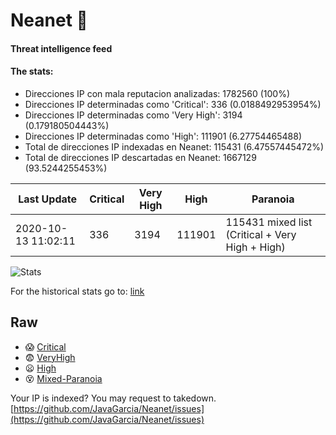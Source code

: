 # Neanet :hocho:
#### Threat intelligence feed
#### The stats:

- Direcciones IP con mala reputacion analizadas: 1782560 (100%)
- Direcciones IP determinadas como 'Critical':  336 (0.0188492953954%)
- Direcciones IP determinadas como 'Very High':  3194 (0.179180504443%)
- Direcciones IP determinadas como 'High':  111901 (6.27754465488)
- Total de direcciones IP indexadas en Neanet:  115431 (6.47557445472%)
- Total de direcciones IP descartadas en Neanet:  1667129 (93.5244255453%)

| Last Update | Critical | Very High | High | Paranoia |
| --- | --- | --- | --- | --- |
| 2020-10-13 11:02:11 | 336 | 3194 | 111901 | 115431 mixed list (Critical + Very High + High)|

![Stats](https://docs.google.com/spreadsheets/d/e/2PACX-1vSnaNMIXVabIpDJjufMlzH7poXnshF3mgd8Is1g9ytUEzVsP5my4Trn8f-xkoLLQ38xpL3HtmUexLo6/pubchart?oid=501124687&format=image)

For the historical stats go to: [link](/stats.csv)
## Raw
- :scream: [Critical](https://raw.githubusercontent.com/JavaGarcia/Neanet/master/blacklists/neanet_critical.txt)
- :fearful: [VeryHigh](https://raw.githubusercontent.com/JavaGarcia/Neanet/master/blacklists/neanet_veryHigh.txtt)
- :frowning: [High](https://raw.githubusercontent.com/JavaGarcia/Neanet/master/blacklists/neanet_high.txt)
- :dizzy_face: [Mixed-Paranoia](https://raw.githubusercontent.com/JavaGarcia/Neanet/master/blacklists/neanet_all.txt)


Your IP is indexed? You may request to takedown. [https://github.com/JavaGarcia/Neanet/issues](https://github.com/JavaGarcia/Neanet/issues)






































































































































































































































































































































































































































































































































































































































































































































































































































































































































































































































































































































































































































































































































































































































